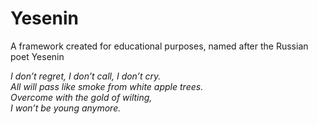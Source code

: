 # Yesenin
A framework created for educational purposes, named after the Russian poet Yesenin

*I don’t regret, I don’t call, I don’t cry.*  
*All will pass like smoke from white apple trees.*  
*Overcome with the gold of wilting,*  
*I won’t be young anymore.*  
